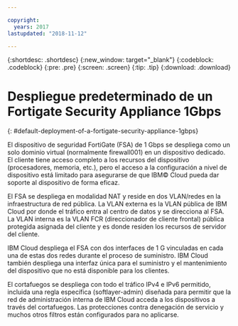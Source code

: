 ```yaml
---

copyright:
  years: 2017
lastupdated: "2018-11-12"

---
```


{:shortdesc: .shortdesc}
{:new_window: target="_blank"}
{:codeblock: .codeblock}
{:pre: .pre}
{:screen: .screen}
{:tip: .tip}
{:download: .download}

# Despliegue predeterminado de un Fortigate Security Appliance 1Gbps
{: #default-deployment-of-a-fortigate-security-appliance-1gbps}

El dispositivo de seguridad FortiGate (FSA) de 1 Gbps se despliega como un solo dominio virtual (normalmente firewall001) en un dispositivo dedicado. El cliente tiene acceso completo a los recursos del dispositivo (procesadores, memoria, etc.), pero el acceso a la configuración a nivel de dispositivo está limitado para asegurarse de que IBM© Cloud pueda dar soporte al dispositivo de forma eficaz.

El FSA se despliega en modalidad NAT y reside en dos VLAN/redes en la infraestructura de red pública. La VLAN externa es la VLAN pública de IBM Cloud por donde el tráfico entra al centro de datos y se direcciona al FSA. La VLAN interna es la VLAN FCR (direccionador de cliente frontal) pública protegida asignada del cliente y es donde residen los recursos de servidor del cliente.  

IBM Cloud despliega el FSA con dos interfaces de 1 G vinculadas en cada una de estas dos redes durante el proceso de suministro. IBM Cloud también despliega una interfaz única para el suministro y el mantenimiento del dispositivo que no está disponible para los clientes.

El cortafuegos se despliega con todo el tráfico IPv4 e IPv6 permitido, incluida una regla específica (softlayer-admin) diseñada para permitir que la red de administración interna de IBM Cloud acceda a los dispositivos a través del cortafuegos. Las protecciones contra denegación de servicio y muchos otros filtros están configurados para no aplicarse.
